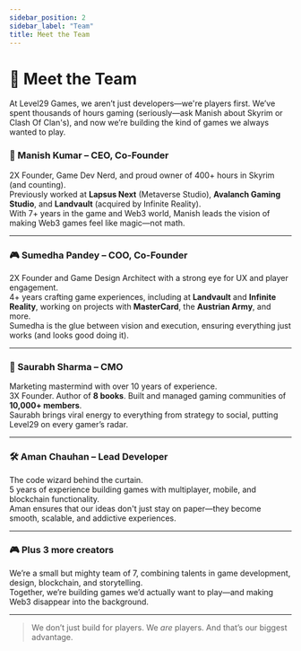 ```yaml
---
sidebar_position: 2
sidebar_label: "Team"
title: Meet the Team
---
```


# 🧠 Meet the Team

At Level29 Games, we aren’t just developers—we're players first. We’ve spent thousands of hours gaming (seriously—ask Manish about Skyrim or Clash Of Clan's), and now we’re building the kind of games we always wanted to play.

### 👑 Manish Kumar – CEO, Co-Founder

2X Founder, Game Dev Nerd, and proud owner of 400+ hours in Skyrim (and counting).  
Previously worked at **Lapsus Next** (Metaverse Studio), **Avalanch Gaming Studio**, and **Landvault** (acquired by Infinite Reality).  
With 7+ years in the game and Web3 world, Manish leads the vision of making Web3 games feel like magic—not math.

---

### 🎮 Sumedha Pandey – COO, Co-Founder

2X Founder and Game Design Architect with a strong eye for UX and player engagement.  
4+ years crafting game experiences, including at **Landvault** and **Infinite Reality**, working on projects with **MasterCard**, the **Austrian Army**, and more.  
Sumedha is the glue between vision and execution, ensuring everything just works (and looks good doing it).

---

### 📣 Saurabh Sharma – CMO

Marketing mastermind with over 10 years of experience.  
3X Founder. Author of **8 books**. Built and managed gaming communities of **10,000+ members**.  
Saurabh brings viral energy to everything from strategy to social, putting Level29 on every gamer’s radar.

---

### 🛠️ Aman Chauhan – Lead Developer

The code wizard behind the curtain.  
5 years of experience building games with multiplayer, mobile, and blockchain functionality.  
Aman ensures that our ideas don't just stay on paper—they become smooth, scalable, and addictive experiences.

---

### 🎮 Plus 3 more creators

We’re a small but mighty team of 7, combining talents in game development, design, blockchain, and storytelling.  
Together, we’re building games we’d actually want to play—and making Web3 disappear into the background.

---

> We don’t just build for players. We _are_ players. And that’s our biggest advantage.
